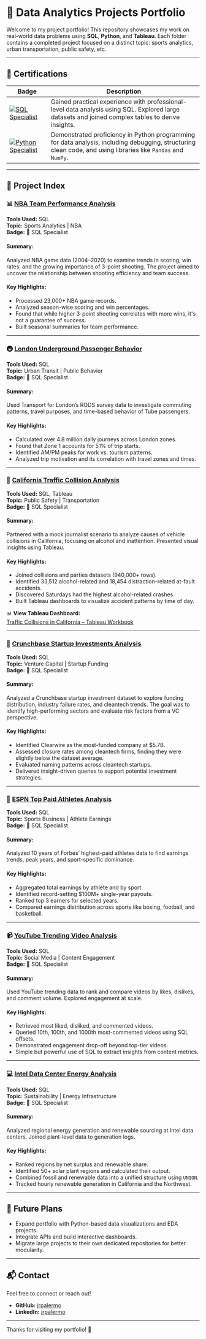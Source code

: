 # 🧠 Data Analytics Projects Portfolio

Welcome to my project portfolio! This repository showcases my work on real-world data problems using **SQL**, **Python**, and **Tableau**. Each folder contains a completed project focused on a distinct topic: sports analytics, urban transportation, public safety, etc.

---

## 🏅 Certifications

| Badge                                                                                              | Description                                                                                                                                        |
| ------------------------------------------------------------------------------------------------ | -------------------------------------------------------------------------------------------------------------------------------------------------- |
| [![SQL Specialist](https://img.shields.io/badge/Badge-SQL_Specialist-blue)](https://www.credential.net/12ff1128-e573-4c07-98f3-42e2b3bb2df5#acc.M9WcXfiU)         | Gained practical experience with professional-level data analysis using SQL. Explored large datasets and joined complex tables to derive insights. |
| [![Python Specialist](https://img.shields.io/badge/Badge-Python_Specialist-yellow)](https://www.credential.net/01e8b734-321f-4da3-9f3a-529e61cafc6d#acc.zlT2Gf1Z) | Demonstrated proficiency in Python programming for data analysis, including debugging, structuring clean code, and using libraries like `Pandas` and `NumPy`.  |

---

## 📂 Project Index

### 📊 [NBA Team Performance Analysis](./NBA_Team_Performance)
**Tools Used:** SQL  
**Topic:** Sports Analytics | NBA  
**Badge:** 🏅 SQL Specialist

#### Summary:
Analyzed NBA game data (2004–2020) to examine trends in scoring, win rates, and the growing importance of 3-point shooting. The project aimed to uncover the relationship between shooting efficiency and team success.

#### Key Highlights:
- Processed 23,000+ NBA game records.
- Analyzed season-wise scoring and win percentages.
- Found that while higher 3-point shooting correlates with more wins, it's not a guarantee of success.
- Built seasonal summaries for team performance.

---

### 🚇 [London Underground Passenger Behavior](./London_Underground_Analysis)
**Tools Used:** SQL  
**Topic:** Urban Transit | Public Behavior  
**Badge:** 🏅 SQL Specialist

#### Summary:
Used Transport for London’s RODS survey data to investigate commuting patterns, travel purposes, and time-based behavior of Tube passengers.

#### Key Highlights:
- Calculated over 4.8 million daily journeys across London zones.
- Found that Zone 1 accounts for 51% of trip starts.
- Identified AM/PM peaks for work vs. tourism patterns.
- Analyzed trip motivation and its correlation with travel zones and times.

---

### 🚗 [California Traffic Collision Analysis](./California_Collisions)
**Tools Used:** SQL, Tableau  
**Topic:** Public Safety | Transportation  
**Badge:** 🏅 SQL Specialist

#### Summary:
Partnered with a mock journalist scenario to analyze causes of vehicle collisions in California, focusing on alcohol and inattention. Presented visual insights using Tableau.

#### Key Highlights:
- Joined collisions and parties datasets (940,000+ rows).
- Identified 33,512 alcohol-related and 18,454 distraction-related at-fault accidents.
- Discovered Saturdays had the highest alcohol-related crashes.
- Built Tableau dashboards to visualize accident patterns by time of day.

📊 **View Tableau Dashboard:**  
[Traffic Collisions in California – Tableau Workbook](https://prod-useast-b.online.tableau.com/t/globaltech/views/M6TrafficCollisonsinCalifornia-Jackson-Palermo/Instructions?:origin=card_share_link&:embed=n)

---

### 💼 [Crunchbase Startup Investments Analysis](./Crunchbase_Investments)
**Tools Used:** SQL  
**Topic:** Venture Capital | Startup Funding  
**Badge:** 🏅 SQL Specialist

#### Summary:
Analyzed a Crunchbase startup investment dataset to explore funding distribution, industry failure rates, and cleantech trends. The goal was to identify high-performing sectors and evaluate risk factors from a VC perspective.

#### Key Highlights:
- Identified Clearwire as the most-funded company at $5.7B.
- Assessed closure rates among cleantech firms, finding they were slightly below the dataset average.
- Evaluated naming patterns across cleantech startups.
- Delivered insight-driven queries to support potential investment strategies.

---

### 🏀 [ESPN Top Paid Athletes Analysis](./ESPN_Top_Paid_Athletes)
**Tools Used:** SQL  
**Topic:** Sports Business | Athlete Earnings  
**Badge:** 🏅 SQL Specialist

#### Summary:
Analyzed 10 years of Forbes’ highest-paid athletes data to find earnings trends, peak years, and sport-specific dominance.

#### Key Highlights:
- Aggregated total earnings by athlete and by sport.
- Identified record-setting $100M+ single-year payouts.
- Ranked top 3 earners for selected years.
- Compared earnings distribution across sports like boxing, football, and basketball.

---

### 📹 [YouTube Trending Video Analysis](./YouTube_Trending_Analysis)
**Tools Used:** SQL  
**Topic:** Social Media | Content Engagement  
**Badge:** 🏅 SQL Specialist

#### Summary:
Used YouTube trending data to rank and compare videos by likes, dislikes, and comment volume. Explored engagement at scale.

#### Key Highlights:
- Retrieved most liked, disliked, and commented videos.
- Queried 10th, 100th, and 1000th most-commented videos using SQL offsets.
- Demonstrated engagement drop-off beyond top-tier videos.
- Simple but powerful use of SQL to extract insights from content metrics.

---

### 💻 [Intel Data Center Energy Analysis](./Intel_Data_Center_Analysis)
**Tools Used:** SQL  
**Topic:** Sustainability | Energy Infrastructure  
**Badge:** 🏅 SQL Specialist

#### Summary:
Analyzed regional energy generation and renewable sourcing at Intel data centers. Joined plant-level data to generation logs.

#### Key Highlights:
- Ranked regions by net surplus and renewable share.
- Identified 50+ solar plant regions and calculated their output.
- Combined fossil and renewable data into a unified structure using `UNION`.
- Tracked hourly renewable generation in California and the Northwest.

---

## 🚀 Future Plans
- Expand portfolio with Python-based data visualizations and EDA projects.
- Integrate APIs and build interactive dashboards.
- Migrate large projects to their own dedicated repositories for better modularity.

---

## 📬 Contact

Feel free to connect or reach out!

- **GitHub:** [jrpalermo](https://github.com/jrpalermo)
- **LinkedIn:** [jrpalermo](https://linkedin.com/in/jrpalermo)

---

Thanks for visiting my portfolio! 🙌

